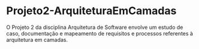 # Projeto2-ArquiteturaEmCamadas
O Projeto 2 da disciplina Arquitetura de Software envolve um estudo de caso, documentação e mapeamento de requisitos e processos referentes à arquitetura em camadas. 
